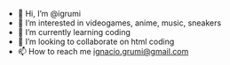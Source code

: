- 👋 Hi, I’m @igrumi
- 👀 I’m interested in videogames, anime, music, sneakers
- 🌱 I’m currently learning coding
- 💞️ I’m looking to collaborate on html coding
- 📫 How to reach me ignacio.grumi@gmail.com

<!---
igrumi/igrumi is a ✨ special ✨ repository because its `README.md` (this file) appears on your GitHub profile.
You can click the Preview link to take a look at your changes.
--->
